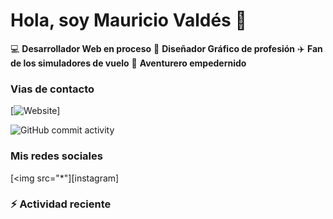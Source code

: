 # Hola, soy Mauricio Valdés 👋

💻 **Desarrollador Web en proceso** 
🎨 **Diseñador Gráfico de profesión** 
✈️ **Fan de los simuladores de vuelo** 
🚶 **Aventurero empedernido**

### Vias de contacto

[![Website](https://img.shields.io/website?url=https%3A%2F%2Forg-chago2.vercel.app%2F
)]

![GitHub commit activity](https://img.shields.io/github/commit-activity/w/Chago2/Chago2)

### Mis redes sociales

[<img src="*"][instagram]

### :zap: Actividad reciente

<!--Start_Section: Activity>